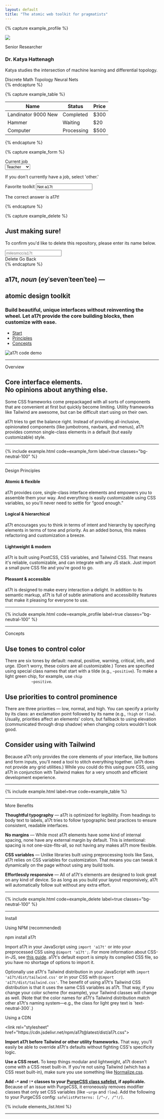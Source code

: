 ```yaml
---
layout: default
title: "The atomic web toolkit for pragmatists"
---
```


{% capture example_profile %}
<div class="card ~neutral !low md:flex max-w-lg">
  <div class="w-20 h-20 mx-auto mb-6 md:mr-6 flex-shrink-0">
    <img class="object-cover rounded-full" src="{{ '/assets/profile_image.png' | relative_url }}">
  </div>
  <div class="flex-grow text-center md:text-left">
    <p class="support">Senior Researcher</p>
    <h3 class="text-xl heading">Dr. Katya Hattenagh</h3>
    <p class="mt-2 mb-3">Katya studies the intersection of machine learning and differential topology.</p>
    <div>
      <span class="chip ~neutral mb-1">Discrete Math</span> <span class="chip ~neutral mb-1">Topology</span> <span
        class="chip ~neutral mb-1">Neural Nets</span>
    </div>
  </div>
</div>
{% endcapture %}

{% capture example_table %}
<table class="table">
  <thead>
    <tr>
      <th>Name</th>
      <th>Status</th>
      <th>Price</th>
    </tr>
  </thead>
  <tbody>
    <tr>
      <td>Landinator 9000 <span class="badge ~neutral">New</span></td>
      <td><span class="chip ~positive">Completed</span></td>
      <td>$300</td>
    </tr>
    <tr>
      <td>Hammer</td>
      <td><span class="chip ~urge">Waiting</span></td>
      <td>$20</td>
    </tr>
    <tr>
      <td>Computer</td>
      <td><span class="chip ~info">Processing</span></td>
      <td>$500</td>
    </tr>
  </tbody>
</table>
{% endcapture %}

{% capture example_form %}
<form class="card ~neutral !low">
  <div class="mb-4">
    <label class="label" for="toolkit">Current job</label>
    <div class="select ~neutral !low my-1 max-w-xs">
      <select>
        <option>Teacher</option>
        <option>Engineer</option>
        <option>Firefighter</option>
        <option>Other</option>
      </select>
    </div>
    <p class="support">If you don't currently have a job, select 'other.'</p>
  </div>
  <div>
    <label class="label" for="toolkit">Favorite toolkit</label>
    <input id="toolkit" type="text" class="input ~critical !normal my-1 max-w-xs block" placeholder="At least 8 characters..."
      value="Not a17t">
    <p class="support ~critical">The correct answer is a17t!</p>
  </div>
</form>
{% endcapture %}

{% capture example_delete %}
<div class="card ~neutral !low p-0 max-w-sm">
  <div class="p-4">
    <h2 class="mb-1 text-lg heading">Just making sure!</h2>
    <p class="mb-3 text-base support">To confirm you'd like to delete this repository, please enter its name below.</p>
    <input class="input" type="text" placeholder="milesmcc/a17t">
  </div>
  <section class="section ~critical p-4">
    <span class="button ~critical !high">Delete</span>
    <span class="button ~neutral bg-transparent">Go Back</span>
  </section>
</div>
{% endcapture %}

<div class="items-center justify-between mb-24 md:flex md:mt-24">
  <section class="mt-6 mb-12 mr-6 md:w-6/12">
    <h2 class="text-lg heading md:text-3xl">
      a17t, <i>noun</i> <span class="text-neutral-400">(ey&#712;seven&#712;teen&#712;tee) &mdash;</span><br>
    </h2>
    <h1 class="mb-4 text-4xl heading md:text-5xl text-urge-600">
      atomic design toolkit
    </h1>
    <h3 class="mb-6 text-lg subheading md:text-xl font-primary">Build beautiful, unique interfaces
    without reinventing the wheel. Let a17t provide
      the core building blocks, then customize with ease.</h3>
    <div>
      <ul class="text-lg">
        <li class="portal ~urge active"><a href="#install">Start</a></li>
        <li class="portal"><a href="#design">Principles</a></li>
        <li class="portal"><a href="#concepts">Concepts</a></li>
      </ul>
    </div>
  </section>
  <section class="md:w-5/12">
    <img src="{{'/assets/main_code_demo.png'|relative_url}}" class="rounded" alt="a17t code demo">
  </section>
</div>

<hr class="h-12 sep">

<section class="md:flex">
  <div class="lg:w-9/12">
    <article class="md:flex">
      <aside class="self-start hidden w-3/12 mb-4 md:block mh-auto md:sticky md:pr-12 md:text-right" style="top: 2rem;">
        <p class="text-2xl heading text-urge-600">Overview</p>
      </aside>
      <div class="md:w-9/12 content">
        <h2>Core interface elements. <br> No opinions about anything else.</h2>
        <p>Some CSS frameworks come prepackaged with all sorts of components that are convenient
          at first but quickly become limiting. Utility frameworks like Tailwind are awesome, but
          can be difficult start using on their own.</p>
        <p>a17t tries to get the balance right. Instead of providing all-inclusive, opinionated components (like
          jumbotrons, navbars, and menus), a17t provides common single-class elements in a default (but easily
          customizable) style.
        </p>
      </div>
    </article>
    <hr class="h-16 sep">
    <article class="justify-end md:flex">
      <div class="md:w-9/12 md:max-w-full">
        {% include example.html code=example_form label=true classes="bg-neutral-100" %}
      </div>
    </article>
    <hr class="h-16 sep">
    <article class="md:flex" id="design">
      <aside class="self-start mb-4 md:w-3/12 mh-auto md:sticky md:pr-12 md:text-right" style="top: 2rem;">
        <p class="mb-8 text-3xl heading text-urge-600 md:text-2xl">Design Principles</p>
      </aside>
      <div class="md:w-9/12">
        <section class="grid-cols-2 gap-8 md:grid">
          <div class="mb-6">
            <span class="shield ~info float-right ml-1 mb-1">
              <span class="icon">
                <i class="fas fa-atom fa-lg"></i>
              </span>
            </span>
            <h4 class="mb-1 text-xl heading">Atomic &amp; flexible</h4>
            <p>a17t provides core, single-class interface elements and empowers you to assemble them your way. And
              everything is easily customizable using CSS variables, so you'll never need to settle for &ldquo;good
              enough.&rdquo;
            </p>
          </div>
          <div class="mb-6">
            <span class="float-right shield ~positive ml-1 mb-1">
              <span class="icon">
                <i class="fas fa-brain fa-lg"></i>
              </span>
            </span>
            <h4 class="mb-1 text-xl heading">Logical &amp; hierarchical</h4>
            <p>a17t encourages you to think in terms of intent and hierarchy by specifying elements in terms of tone
              and priority. As an added bonus, this makes refactoring and customization a breeze.</p>
          </div>
          <div class="mb-6">
            <span class="float-right shield ~critical ml-1 mb-1">
              <span class="icon">
                <i class="fas fa-feather fa-lg"></i>
              </span>
            </span>
            <h4 class="mb-1 text-xl heading">Lightweight &amp; modern</h4>
            <p>a17t is built using PostCSS, CSS variables, and Tailwind CSS. That means it's reliable, customizable,
              and can integrate with any JS stack. Just import a small pure CSS file and you're good to go.</p>
          </div>
          <div class="mb-6">
            <span class="float-right shield ~urge ml-1 mb-1">
              <span class="icon">
                <i class="fas fa-smile-beam fa-lg"></i>
              </span>
            </span>
            <h4 class="mb-1 text-xl heading">Pleasant &amp; accessible</h4>
            <p>a17t is designed to make every interaction a delight. In addition to its semantic markup, a17t is full
              of subtle animations and accessibility features that make it pleasing for everyone to use.</p>
          </div>
        </section>
      </div>
    </article>
    <hr class="h-16 sep">
    <article class="justify-end md:flex">
      <div class="md:w-9/12 md:max-w-full">
        {% include example.html code=example_profile label=true classes="bg-neutral-100" %}
      </div>
    </article>
    <hr class="h-16 sep">
    <article class="md:flex" id="concepts">
      <aside class="self-start mb-4 md:w-3/12 mh-auto md:sticky md:pr-12 md:text-right" style="top: 2rem;">
        <p class="mb-8 text-3xl heading text-urge-600 md:text-2xl">Concepts</p>
      </aside>
      <div class="md:w-9/12 content">
        <h2>Use tones to control color</h2>
        <p>There are six tones by default: neutral, positive, warning, critical, info, and urge. (Don't worry, these
          colors are all customizable.) Tones are specified using special class names that start with a tilde 
          (e.g., <code class="code">~positive</code>). To make a light green chip, for example, use <code class="code">chip
            ~positive</code>.</p>
        <h2>Use priorities to control prominence</h2>
        <p>There are three priorities &mdash; low, normal, and high. You can specify a
          priority by its class: an exclamation point followed by its name (e.g., <code class="code">!high</code> or
          <code class="code">!low</code>). Usually, priorities affect an elements' colors, but fallback to using elevation
          (communicated through drop shadow) when changing colors wouldn't look good.</p>
        <h2>Consider using with Tailwind</h2>
        <p>Because a17t only provides the core elements of your interface, like buttons and form inputs, you'll need a
          tool to stitch everything together. (a17t does not provide any grid utilities.) While you could do this using
          pure CSS, using a17t in conjunction with Tailwind makes for a very smooth and efficient development
          experience.</p>
      </div>
    </article>
    <hr class="h-16 sep">
    <article class="justify-end md:flex">
      <div class="md:w-9/12 md:max-w-full">
        {% include example.html label=true code=example_table %}
      </div>
    </article>
    <hr class="h-16 sep">
    <article class="md:flex">
      <aside class="self-start mb-4 md:w-3/12 mh-auto md:sticky md:pr-12 md:text-right" style="top: 2rem;">
        <p class="mb-8 text-3xl heading text-urge-600 md:text-2xl">More Benefits</p>
      </aside>
      <div class="md:w-9/12 content">
        <p><strong>Thoughtful typography</strong> &mdash; a17t is optimized for legibility. From headings to body text
          to labels, a17t tries to follow typographic best practices to ensure consistent, readable interfaces.</p>
        <p><strong>No margins</strong> &mdash; While most a17t elements have some kind of internal spacing, none have
          any external margin by default. This is intentional: spacing is not one-size-fits-all, so not having any makes
          a17t more flexible.</p>
        <p><strong>CSS variables</strong> &mdash; Unlike libraries built using preprocessing tools like Sass, a17t
          relies on CSS variables for customization. That means you can tweak it dynamically on the page without using
          any build tools.</p>
        <p><strong>Effortlessly responsive</strong> &mdash; All of a17t's elements are designed to look great on any
          kind of device. So as long as you build your layout responsively, a17t will automatically follow suit without
          any extra effort.</p>
      </div>
    </article>
    <hr class="h-16 sep">
    <article class="justify-end md:flex">
      <div class="md:w-9/12 md:max-w-full">
        {% include example.html code=example_delete label=true classes="bg-neutral-100" %}
      </div>
    </article>
    <hr class="h-16 sep">
    <article class="pb-12 md:flex" id="install">
      <aside class="self-start mb-4 md:w-3/12 mh-auto md:sticky md:pr-12 md:text-right" style="top: 2rem;">
        <p class="mb-8 text-3xl heading text-urge-600 md:text-2xl">Install</p>
      </aside>
      <div class="md:w-9/12">
        <p class="mb-2 label">Using NPM (recommended)</p>
        <div class="card ~neutral !high font-mono mb-4">
          npm install a17t
        </div>
        <p class="mb-2 content">Import a17t in your JavaScript using <code class="code">import 'a17t'</code> or into your preprocessed CSS using <code class="code">@import 'a17t';</code>. For more information about
          CSS-in-JS, see <a href="https://css-tricks.com/the-many-ways-to-include-css-in-javascript-applications/">
          this guide</a>. a17t's default export is simply its compiled CSS file, so you have no shortage of options
          to import it.</p>
        <p class="mb-6">Optionally use a17t's Tailwind distribution in your JavaScript with <code class="code">import 'a17t/dist/tailwind.css'</code> or in your CSS with <code class="code">@import 'a17t/dist/tailwind.css'</code>. The benefit of using a17t's Tailwind CSS distribution is that it uses the same CSS variables as a17t. That way, if you change your color scheme (for example), your Tailwind classes will change as well. (Note that the color names for a17t's Tailwind distribution match other a17t's naming system&mdash;e.g., the class for light grey text is `text-neutral-300`.)</p>
        <p class="mb-2 label">Using a CDN</p>
        <div class="card ~neutral !high font-mono mb-4 text-sm">
          &lt;link rel="stylesheet" href="https://cdn.jsdelivr.net/npm/a17t@latest/dist/a17t.css"&gt;
        </div>
        <aside class="aside ~urge content">
          <p>
            <strong>Import a17t before Tailwind or other utility frameworks.</strong>
            That way, you'll easily be able to override a17t's defaults without fighting CSS's specificity logic.</p>
          <p>
            <strong>Use a CSS reset.</strong>
            To keep things modular and lightweight, a17t doesn't come with a CSS reset built-in. If you're not using
            Tailwind (which has a CSS reset built-in), make sure you use something like <a href="https://necolas.github.io/normalize.css/">Normalize.css</a>.
          </p>
          <p>
            <strong>Add <code class="code">~*</code> and <code class="code">!*</code> classes to your <a href="https://purgecss.com/safelisting.html">PurgeCSS class safelist</a>,
            if applicable.</strong> Because of an issue with PurgeCSS, it erroneously removes modifier classes that only set CSS variables (like <code class="code">~urge</code>
            and <code class="code">!low</code>). Add the following to your PurgeCSS config: <code class="code">safelistPatterns: [/^~/, /^!/]</code>.
          </p>
        </aside>
      </div>
    </article>
  </div>
  <div class="hidden pl-20 opacity-75 md:w-3/12 lg:block">
    {% include elements_list.html %}
  </div>
</section>

<hr class="sep">
